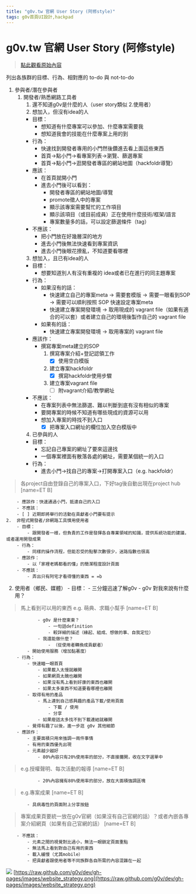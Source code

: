 ```yaml
---
title: "g0v.tw 官網 User Story (阿修style)"
tags: g0v首頁UI設計,hackpad
---
```


# g0v.tw 官網 User Story (阿修style)

> [點此觀看原始內容](https://g0v.hackpad.tw/lDKb0dKIdJR)

列出各族群的目標、行為、相對應的 to-do 與 not-to-do


1.  參與者/潛在參與者
    1.  開發者/熟悉網路工具者
        1.  還不知道g0v是什麼的人（user story類似 2.使用者）
        2.  想加入，但沒有idea的人
        - 目標：
            - 想知道有什麼專案可以參加、什麼專案需要我
            - 想知道我會的技能在什麼專案上用的到
        - 行為：
            - 快速找到開發者專用的小門然後鑽進去看上面這些東西
            - 首頁->點小門->看專案列表->瀏覽、篩選專案
            - 首頁->點小門->逛開發者專區的網站地圖（hackfoldr導覽）
        - 應該：
            - 在首頁就開小門
            - 進去小門後可以看到：
                - 開發者專區的網站地圖/導覽
                - promote徵人中的專案
                - 顯示該專案需要幫忙的工作項目
                - 顯示該項目（或目前成員）正在使用什麼技術/框架/語言
                - 專案數量多的話，可以設定篩選條件（tag）
        - 不應該：
            - 把小門放在好幾層深的地方
            - 進去小門後無法快速看到專案資訊
            - 進去小門後眼花撩亂，不知道要看哪裡
        3.  想加入，且已有idea的人
        - 目標：
            - 想要知道別人有沒有重複的 idea或者已在進行的同主題專案
        - 行為：
            - 如果沒有的話：
                - 快速建立自己的專案meta -> 需要套模版 -> 需要一眼看到SOP -> 需要可以順利按照 SOP 快速設定專案meta
                - 快速建立專案開發環境 -\> 取用現成的 vagrant file（如果有適合的可以套）或者建立自己的環境後製作自己的 vagrant file
            - 如果有的話：
                - 快速建立專案開發環境 -\> 取用專案的 vagrant file
        - 應該作：
            - 撰寫專案meta建立的SOP
                1.  撰寫專案介紹+登記認領工作
                    - [x] 使用空白模版
                2.  建立專案hackfoldr
                    - [x] 撰寫hackfoldr使用步驟
                3.  建立專案vagrant file
                    - [ ] 附vagrant介紹/教學網址
        - 不應該：
            - 在專案列表中無法篩選、難以判斷到底有沒有相似的專案
            - 要開專案的時候不知道有哪些現成的資源可以用
            - 想加入專案的時找不到入口
                - [x] 把專案入口網址的欄位加入空白模版中
        4.  已參與的人
        - 目標：
            - 忘記自己專案的網址了要來這邊找
            - 一個專案裡面有散落各處的網址，需要某個統一的入口
        - 行為：
            - 進去小門->找自己的專案->打開專案入口（e.g. hackfoldr）
> 各project自由登錄自己的專案入口，下好tag後自動出現在project hub
> [name=ET B]

        - 應該作：快速通過小門，抵達自己的入口
        - 不應該：
        - [ ] 近期即將舉行的活動在貢獻者小門要有提示
    2.  非程式開發者/非網路工具慣用使用者
        - 目標：
            - 跟開發者一樣，但負責的工作是發揮各自專業領域的知識，提供系統功能的建議，或者運用開發成果
        - 行為：
            - 同樣的操作流程，但能忍受的點擊次數很少，迷路指數也很高
        - 應該作：
            - 以「家裡老媽都看的懂」的簡潔程度設計頁面
        - 不應該：
            - 弄出只有阿宅才看得懂的東西 = =b
2.  使用者（鄉民、媒體）
        - 目標：
            - 三分鐘迅速了解g0v
                - g0v 對我來說有什麼用？
> 馬上看到可以用的東西 e.g. 萌典、求職小幫手
> [name=ET B]

                - g0v 是什麼東東？
                    - 一句話definition
                    - 較詳細的描述（緣起、組成、想做的事、自我定位）
                - 我還能做什麼？
                    - （從使用者轉換成貢獻者）
            - 開始使用服務（增加黏著度）
        - 行為：
            - 快速瞄一眼首頁
                - 如果載入太慢就離開
                - 如果網頁太醜也離開
                - 如果沒有馬上看到好康的東西也離開
                - 如果太多東西不知道要看哪裡也離開
            - 取得有用的產品
                - 馬上連到自己感興趣的產品下載/使用頁面
                    - 下載 / 使用
                    - 分享
                - 如果廢話太多找不到下載連結就離開
            - 覺得有趣了以後，進一步逛 g0v 其他細節
        - 應該作：
            - 主要面積只用來強調一兩件事情
            - 有用的東西優先出現
            - 元素越少越好
                - 80%內容只有20%使用率的部分，不直接攤開，收在文字選單中
> e.g.授權聲明、每次活動的報導
> [name=ET B]

                - 20%內容擁有80%使用率的部分，放在大面積強調區塊
> e.g.專案成果
> [name=ET B]

            - 具病毒性的頁面附上分享按鈕
> 專案成果頁要統一放在g0v官網（如果沒有自己官網的話）？或者內嵌各專案介紹網頁（如果有自己官網的話）
> [name=ET B]

        - 不應該：
            - 元素之間的視覺對比過小，無法一眼鎖定頁面重點
            - 無法馬上看到對自己有用的東西
            - 載入緩慢（尤其mobile）
            - 把貢獻者跟使用者等不同族群各自所需的內容混雜在一起

![](https://g0vhackmd.blob.core.windows.net/g0v-hackmd-images/upload_4ab8cfa53246b04f03f94b353768d53a)
[https://raw.github.com/g0v/dev/gh-pages/images/website_strategy.png](https://raw.github.com/g0v/dev/gh-pages/images/website_strategy.png)





